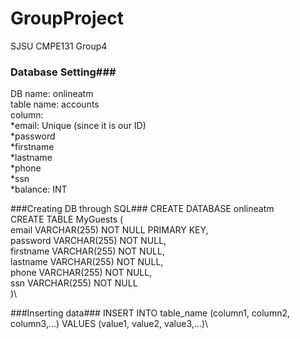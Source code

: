 # GroupProject
SJSU CMPE131 Group4

### Database Setting###
DB name: onlineatm\
table name: accounts\
column:\
*email: Unique (since it is our ID) <br>
*password <br>
*firstname <br>
*lastname <br>
*phone <br>
*ssn <br>
*balance: INT <br>

###Creating DB through SQL###
CREATE DATABASE onlineatm\
CREATE TABLE MyGuests (\
email VARCHAR(255) NOT NULL  PRIMARY KEY,\
password VARCHAR(255) NOT NULL,\
firstname VARCHAR(255) NOT NULL,\
lastname VARCHAR(255) NOT NULL,\
phone VARCHAR(255) NOT NULL,\
ssn VARCHAR(255) NOT NULL\
)\

###Inserting data###
INSERT INTO table_name (column1, column2, column3,...) VALUES (value1, value2, value3,...)\
